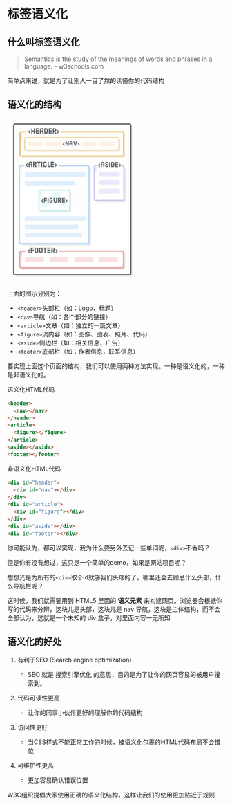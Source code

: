 # 标签语义化

## 什么叫标签语义化

> Semantics is the study of the meanings of words and phrases in a language. - w3schools.com

简单点来说，就是为了让别人一目了然的读懂你的代码结构

## 语义化的结构

![](./h2.jpg)

上面的图示分别为：
- `<header>`头部栏（如：Logo，标题）
- `<nav>`导航（如：各个部分的链接）
- `<article>`文章（如：独立的一篇文章）
- `<figure>`流内容（如：图像、图表、照片、代码）
- `<aside>`侧边栏（如：相关信息，广告）
- `<footer>`底部栏（如：作者信息，联系信息）

要实现上面这个页面的结构，我们可以使用两种方法实现。一种是语义化的，一种是非语义化的。

语义化HTML代码
```html
<header>
  <nav></nav>
</header>
<article>
  <figure></figure>
</article>
<aside></aside>
<footer></footer> 
```

非语义化HTML代码
```html
<div id="header">
  <div id="nav"></div>
</div>
<div id="article">
  <div id="figure"></div>
</div>
<div id="aside"></div>
<div id="footer"></div> 
```

你可能认为，都可以实现，我为什么要另外去记一些单词呢，`<div>`不香吗？

但是你有没有想过，这只是一个简单的demo，如果是网站项目呢？

想想光是为所有的`<div>`取个id就够我们头疼的了，哪里还会去顾忌什么头部，什么导航栏呢？

这时候，我们就需要用到 HTML5 里面的 **语义元素** 来构建网页。浏览器会根据你写的代码来分辨，这块儿是头部，这块儿是 nav 导航，这块是主体结构，而不会全部认为，这就是一个未知的 div 盒子，对里面内容一无所知

## 语义化的好处

1. 有利于SEO (Search engine optimization)

	- SEO 就是 搜索引擎优化 的意思，目的是为了让你的网页容易的被用户搜索到。

2. 代码可读性更高

	- 让你的同事小伙伴更好的理解你的代码结构

3. 访问性更好

	- 当CSS样式不能正常工作的时候，被语义化包裹的HTML代码布局不会错位

4. 可维护性更高

	- 更加容易确认错误位置


W3C组织提倡大家使用正确的语义化结构，这样让我们的使用更加贴近于规则